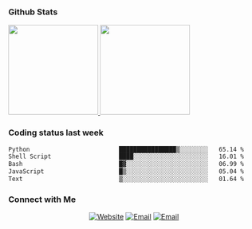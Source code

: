 
### Github Stats

<a href="https://github.com/lileixuan">
  <img height="180em" src="https://github-readme-stats.vercel.app/api?username=lileixuan&theme=buefy&show_icons=true" />
  <img height="180em" src="https://github-readme-stats.vercel.app/api/top-langs/?username=lileixuan&theme=buefy&layout=compact" />
</a>

### Coding status last week 

<!--START_SECTION:waka-->

```txt
Python                         ████████████████▒░░░░░░░░   65.14 %
Shell Script                   ████░░░░░░░░░░░░░░░░░░░░░   16.01 %
Bash                           █▓░░░░░░░░░░░░░░░░░░░░░░░   06.99 %
JavaScript                     █▒░░░░░░░░░░░░░░░░░░░░░░░   05.04 %
Text                           ▒░░░░░░░░░░░░░░░░░░░░░░░░   01.64 %
```

<!--END_SECTION:waka-->

### Connect with Me 

<p align="center">
<a href="https://www.koomu.cn/"><img alt="Website" src="https://img.shields.io/badge/Website-www.koomu.cn-blue?style=flat-square&logo=google-chrome"></a>
<a href="mailto:lileixuan@gmail.com"><img alt="Email" src="https://img.shields.io/badge/Email-lileixuan@gmail.com-blue?style=flat-square&logo=gmail"></a>
<a href="https://www.koomu.cn/rss/"><img alt="Email" src="https://img.shields.io/badge/RSS-www.koomu.cn%2Frss%2F-blue?style=flat-square&logo=rss"></a>


</p>
